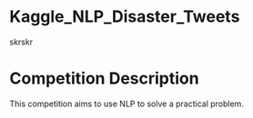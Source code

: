 # Kaggle_NLP_Disaster_Tweets
skrskr
# Competition Description
This competition aims to use NLP to solve a practical problem.
